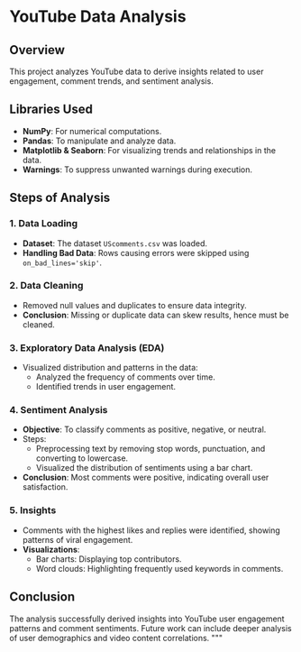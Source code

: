 # YouTube Data Analysis

## Overview

This project analyzes YouTube data to derive insights related to user engagement, comment trends, and sentiment analysis.

## Libraries Used

- **NumPy**: For numerical computations.
- **Pandas**: To manipulate and analyze data.
- **Matplotlib & Seaborn**: For visualizing trends and relationships in the data.
- **Warnings**: To suppress unwanted warnings during execution.

## Steps of Analysis

### 1. Data Loading

- **Dataset**: The dataset `UScomments.csv` was loaded.
- **Handling Bad Data**: Rows causing errors were skipped using `on_bad_lines='skip'`.

### 2. Data Cleaning

- Removed null values and duplicates to ensure data integrity.
- **Conclusion**: Missing or duplicate data can skew results, hence must be cleaned.

### 3. Exploratory Data Analysis (EDA)

- Visualized distribution and patterns in the data:
  - Analyzed the frequency of comments over time.
  - Identified trends in user engagement.

### 4. Sentiment Analysis

- **Objective**: To classify comments as positive, negative, or neutral.
- Steps:
  - Preprocessing text by removing stop words, punctuation, and converting to lowercase.
  - Visualized the distribution of sentiments using a bar chart.
- **Conclusion**: Most comments were positive, indicating overall user satisfaction.

### 5. Insights

- Comments with the highest likes and replies were identified, showing patterns of viral engagement.
- **Visualizations**:
  - Bar charts: Displaying top contributors.
  - Word clouds: Highlighting frequently used keywords in comments.

## Conclusion

The analysis successfully derived insights into YouTube user engagement patterns and comment sentiments. Future work can include deeper analysis of user demographics and video content correlations.
"""
